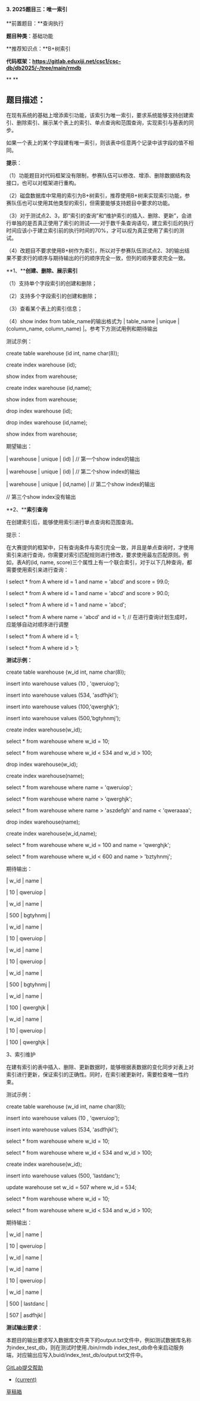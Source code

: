 #### 3. 2025题目三：唯一索引

**前置题目：**查询执行

**题目种类**：基础功能

**推荐知识点：**B+树索引

**代码框架：https://gitlab.eduxiji.net/csc1/csc-db/db2025/-/tree/main/rmdb**

**
**

## **题目描述：**

在现有系统的基础上增添索引功能，该索引为唯一索引，要求系统能够支持创建索引、删除索引、展示某个表上的索引、单点查询和范围查询，实现索引与基表的同步。

如果一个表上的某个字段建有唯一索引，则该表中任意两个记录中该字段的值不相同。

 

**提示**：

（1）功能题目对代码框架没有限制，参赛队伍可以修改、增添、删除数据结构及接口，也可以对框架进行重构。

（2）磁盘数据库中常用的索引为B+树索引，推荐使用B+树来实现索引功能，参赛队伍也可以使用其他类型的索引，但需要能够支持题目中要求的功能。

（3）对于测试点2、3，即“索引的查询”和“维护索引的插入、删除、更新”，会进行单独的是否真正使用了索引的测试——对于数千条查询语句，建立索引后的执行时间应该小于建立索引前的执行时间的70%，才可以视为真正使用了索引的测试。

（4）改题目不要求使用B+树作为索引，所以对于参赛队伍测试点2、3的输出结果不要求行的顺序与期待输出的行的顺序完全一致，但列的顺序要求完全一致。

 

**1、****创建、删除、展示索引**

（1）支持单个字段索引的创建和删除；

（2）支持多个字段索引的创建和删除；

（3）查看某个表上的索引信息；

（4）show index from table_name的输出格式为 | table_name | unique | (column_name, column_name) |。参考下方测试用例和期待输出

 

测试示例：

create table warehouse (id int, name char(8));

create index warehouse (id);

show index from warehouse;

create index warehouse (id,name);

show index from warehouse;

drop index warehouse (id);

drop index warehouse (id,name);

show index from warehouse;

期望输出： 

| warehouse | unique | (id) | // 第一个show index的输出

| warehouse | unique | (id) | // 第二个show index的输出

| warehouse | unique | (id,name) | // 第二个show index的输出

// 第三个show index没有输出

 

**2、****索引查询**

在创建索引后，能够使用索引进行单点查询和范围查询。

 

提示：

在大赛提供的框架中，只有查询条件与索引完全一致，并且是单点查询时，才使用索引来进行查询，你需要对索引匹配规则进行修改，要求使用最左匹配原则。例如，表A的(id, name, score)三个属性上有一个联合索引，对于以下几种查询，都需要使用索引来进行查询：

l select * from A where id = 1 and name = 'abcd' and score = 99.0;

l select * from A where id = 1 and name = 'abcd' and score > 90.0;

l select * from A where id = 1 and name = 'abcd';

l select * from A where name = 'abcd' and id = 1;  // 在进行查询计划生成时，应能够自动对顺序进行调整

l select * from A where id = 1;

l select * from A where id > 1;

 

**测试示例：**

create table warehouse (w_id int, name char(8));

insert into warehouse values (10 , 'qweruiop');

insert into warehouse values (534, 'asdfhjkl');

insert into warehouse values (100,'qwerghjk');

insert into warehouse values (500,'bgtyhnmj');

create index warehouse(w_id);

select * from warehouse where w_id = 10;

select * from warehouse where w_id < 534 and w_id > 100;

drop index warehouse(w_id);

create index warehouse(name);

select * from warehouse where name = 'qweruiop';

select * from warehouse where name > 'qwerghjk';

select * from warehouse where name > 'aszdefgh' and name < 'qweraaaa';

drop index warehouse(name);

create index warehouse(w_id,name);

select * from warehouse where w_id = 100 and name = 'qwerghjk';

select * from warehouse where w_id < 600 and name > 'bztyhnmj';

期待输出：

| w_id | name |

| 10 | qweruiop |

| w_id | name |

| 500 | bgtyhnmj |

| w_id | name |

| 10 | qweruiop |

| w_id | name |

| 10 | qweruiop |

| w_id | name |

| 500 | bgtyhnmj |

| w_id | name |

| 100 | qwerghjk |

| w_id | name |

| 10 | qweruiop |

| 100 | qwerghjk |

 

 

3、索引维护

在建有索引的表中插入、删除、更新数据时，能够根据表数据的变化同步对表上对索引进行更新，保证索引的正确性。同时，在索引被更新时，需要检查唯一性约束。

 

测试示例：

create table warehouse (w_id int, name char(8));

insert into warehouse values (10 , 'qweruiop');

insert into warehouse values (534, 'asdfhjkl');

select * from warehouse where w_id = 10;

select * from warehouse where w_id < 534 and w_id > 100;

create index warehouse(w_id);

insert into warehouse values (500, 'lastdanc');

update warehouse set w_id = 507 where w_id = 534;

select * from warehouse where w_id = 10;

select * from warehouse where w_id < 534 and w_id > 100;

期待输出：

| w_id | name |

| 10 | qweruiop |

| w_id | name |

| w_id | name |

| 10 | qweruiop |

| w_id | name |

| 500 | lastdanc |

| 507 | asdfhjkl |

 

**测试输出要求**：

本题目的输出要求写入数据库文件夹下的output.txt文件中，例如测试数据库名称为index_test_db，则在测试时使用./bin/rmdb index_test_db命令来启动服务端，对应输出应写入buid/index_test_db/output.txt文件中。



[ GitLab提交帮助](https://course.educg.net/assignment/programOJPList_ce.jsp?assignID=34681&proNum=3&libCenter=false#)

- [(current)](https://course.educg.net/assignment/programOJPList_ce.jsp?assignID=34681&proNum=3&libCenter=false#)

[草稿箱](javascript:findSrcFromLocal())

```

```